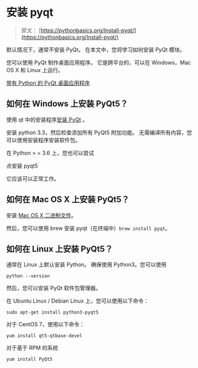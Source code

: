 # 安装 pyqt

> 原文： [https://pythonbasics.org/Install-pyqt/](https://pythonbasics.org/Install-pyqt/)

默认情况下，通常不安装 PyQt。 在本文中，您将学习如何安装 PyQt 模块。

您可以使用 PyQt 制作桌面应用程序。 它是跨平台的，可以在 Windows，Mac OS X 和 Linux 上运行。


[带有 Python 的 PyQt 桌面应用程序](https://gum.co/pysqtsamples)

## 如何在 Windows 上安装 PyQt5？

使用 qt 中的安装程序[安装 PyQt](http://qt-project.org/downloads) 。

安装 python 3.3，然后检查添加所有 PyQt5 附加功能。 无需编译所有内容，您可以使用安装程序安装软件包。

在 Python &gt; = 3.6 上，您也可以尝试

点安装 pyqt5

它应该可以正常工作。

## 如何在 Mac OS X 上安装 PyQt5？

安装 [Mac OS X 二进制文件](http://qt-project.org/wiki/PySide_Binaries_MacOSX)。

然后，您可以使用 brew 安装 pyqt（在终端中）`brew install pyqt`。

## 如何在 Linux 上安装 PyQt5？

通常在 Linux 上默认安装 Python。 确保使用 Python3。您可以使用

`python --version`

然后，您可以安装 PyQt 软件包管理器。

在 Ubuntu Linux / Debian Linux 上，您可以使用以下命令：

`sudo apt-get install python3-pyqt5`

对于 CentOS 7，使用以下命令：

`yum install qt5-qtbase-devel`

对于基于 RPM 的系统

`yum install PyQt5`